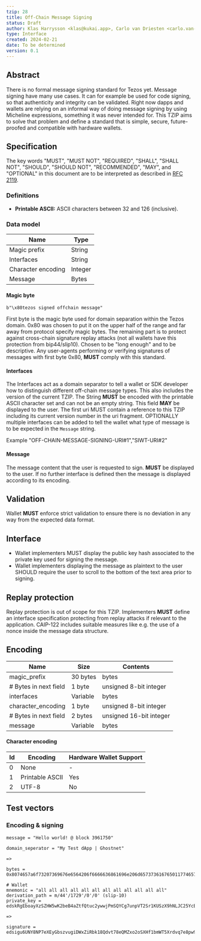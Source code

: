 ```yaml
---
tzip: 28
title: Off-Chain Message Signing
status: Draft
author: Klas Harrysson <klas@kukai.app>, Carlo van Driesten <carlo.van-driesten@vdl.digital>
type: Interface
created: 2024-02-21
date: To be determined
version: 0.1
---
```


## Abstract

There is no formal message signing standard for Tezos yet. Message signing have many use cases. It can for example be used for code signing, so that authenticity and integrity can be validated. Right now dapps and wallets are relying on an informal way of doing message signing by using Micheline expressions, something it was never intended for. This TZIP aims to solve that problem and define a standard that is simple, secure, future-proofed and compatible with hardware wallets.

## Specification

The key words "MUST", "MUST NOT", "REQUIRED", "SHALL", "SHALL NOT", "SHOULD", "SHOULD NOT", "RECOMMENDED", "MAY", and "OPTIONAL" in this document are to be interpreted as described in [RFC 2119](https://www.ietf.org/rfc/rfc2119.txt).

### Definitions

* **Printable ASCII:** ASCII characters between 32 and 126 (inclusive).

### Data model

| Name | Type |
| -------- | -------- |
| Magic prefix | String |
| Interfaces | String |
| Character encoding | Integer |
| Message | Bytes |

#### Magic byte

```text
b"\x80tezos signed offchain message"
```

First byte is the magic byte used for domain separation within the Tezos domain. 0x80 was chosen to put it on the upper half of the range and far away from protocol specify magic bytes. The remaining part is to protect against cross-chain signature replay attacks (not all wallets have this protection from bip44/slip10). Chosen to be "long enough" and to be descriptive. Any user-agents performing or verifying signatures of messages with first byte 0x80, **MUST** comply with this standard.

#### Interfaces

The Interfaces act as a domain separator to tell a wallet or SDK developer how to distinguish different off-chain message types. This also includes the version of the current TZIP. The String **MUST** be encoded with the printable ASCII character set and can not be an empty string. This field **MAY** be displayed to the user.
The first uri MUST contain a reference to this TZIP including its current version number in the uri fragment. OPTIONALLY multiple interfaces can be added to tell the wallet what type of message is to be expected in the `Message` string.

Example "OFF-CHAIN-MESSAGE-SIGNING-URI#1","SIWT-URI#2"

#### Message

The message content that the user is requested to sign. **MUST** be displayed to the user. If no further interface is defined then the message is displayed according to its encoding.

## Validation

Wallet **MUST** enforce strict validation to ensure there is no deviation in any way from the expected data format.

## Interface

* Wallet implementers MUST display the public key hash associated to the private key used for signing the message.
* Wallet implementers displaying the message as plaintext to the user SHOULD require the user to scroll to the bottom of the text area prior to signing.

## Replay protection

Replay protection is out of scope for this TZIP. Implementers **MUST** define an interface specification protecting from replay attacks if relevant to the application. CAIP-122 includes suitable measures like e.g. the use of a nonce inside the message data structure.

## Encoding

| Name | Size | Contents |
| -------- | -------- | -------- |
| magic_prefix | 30 bytes | bytes |
| # Bytes in next field | 1 byte | unsigned 8-bit integer |
| interfaces | Variable | bytes |
| character_encoding | 1 byte | unsigned 8-bit integer |
| # Bytes in next field | 2 bytes | unsigned 16-bit integer |
| message | Variable | bytes |

#### Character encoding

| Id | Encoding | Hardware Wallet Support |
| -------- | -------- | -------- |
| 0 | None | - |
| 1 | Printable ASCII | Yes |
| 2 | UTF-8 | No |

## Test vectors
### Encoding & signing
```
message = "Hello world! @ block 3961750"

domain_seperator = "My Test dApp | Ghostnet"

=>

bytes = 0x8074657a6f73207369676e6564206f6666636861696e206d657373616765011774657a6f73207369676e6564206f6666636861696e206d657373616765011c48656c6c6f20776f726c6421204020626c6f636b2033393631373530

# Wallet
mnemonic = "all all all all all all all all all all all all"
derivation_path = m/44'/1729'/0'/0' (slip-10)
private_key = edskRgEboayXzSZHW5wK2beB4aZtfQtuc2ywwjPmSQYCg7unpVT2Sr1KUSzX9hNLJC25YcB4qZ1Wotu6EuDveWY

=>

signature = edsigu6UNY8NP7eXEyGbszvugiDWxZiRbk18Qdvt78eQMZxo2oSXHf1bmWT5Xrdvq7e8pw9tubUX1hWtBcphjk9yiJe4k3P3F4t
```
